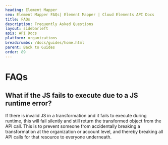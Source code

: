 ```yaml
---
heading: Element Mapper
seo: Element Mapper FAQs| Element Mapper | Cloud Elements API Docs
title: FAQs
description: Frequently Asked Questions
layout: sidebarleft
apis: API Docs
platform: organizations
breadcrumbs: /docs/guides/home.html
parent: Back to Guides
order: 89
---
```


# FAQs

## **What if the JS fails to execute due to a JS runtime error?**
If there is invalid JS in a transformation and it fails to execute during runtime, this will fail silently and still return the transformed object from the API call.  This is to prevent someone from accidentally breaking a transformation at the organization or account level, and thereby breaking all API calls for that resource to everyone underneath.
